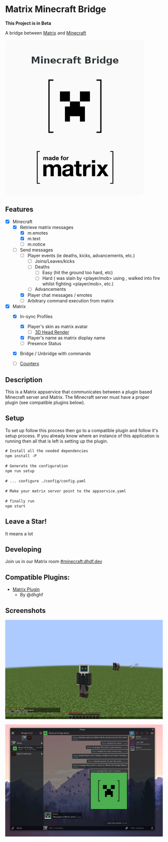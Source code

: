 # Matrix Minecraft Bridge

**This Project is in Beta**

A bridge between [Matrix](https://matrix.org/) 
and [Minecraft](https://www.minecraft.net/)

![](./docs/res/made-for-matrix.png)

## Features
 - [x] Minecraft
   - [x] Retrieve matrix messages
      - [x] m.emotes
      - [x] m.text
      - [ ] m.notice
   - [ ] Send messages
      - [ ] Player events (ie deaths, kicks, advancements, etc.)
         - [ ] Joins/Leaves/kicks
         - [ ] Deaths
            - [ ] Easy (hit the ground too hard, etc)
            - [ ] Hard (<player> was slain by <player/mob> using <item>, <player> walked into fire whilst fighting <player/mob>, etc.)
         - [ ] Advancements
      - [x] Player chat messages / emotes
      - [ ] Arbitrary command execution from matrix
 - [x] Matrix
   - [x] In-sync Profiles
      - [x] Player's skin as matrix avatar
         - [ ] [3D Head Render](https://crafatar.com/)
      - [x] Player's name as matrix display name
      - [ ] Presence Status
   - [x] Bridge / Unbridge with commands
   - [ ] [Counters](https://github.com/vector-im/riot-web/blob/develop/docs/labs.md#render-simple-counters-in-room-header-feature_state_counters)


## Description
This is a Matrix appservice that communicates between a plugin based
Minecraft server and Matrix. The Minecraft server must have a proper
plugin (see compatible plugins below). 

## Setup
To set up follow this process then go to a compatible plugin and follow it's
setup process. If you already know where an instance of this application is
running then all that is left is setting up the plugin.
```shell script
# Install all the needed dependencies
npm install -P

# Generate the configuration
npm run setup

# ... configure ./config/config.yaml

# Make your matrix server point to the appservice.yaml

# finally run
npm start
```

## Leave a Star!
It means a lot

## Developing
Join us in our Matrix room
[#minecraft:dhdf.dev](https://matrix.to/#/!RUdwKvpeiDnWUyWSMJ:dhdf.dev?via=dhdf.dev)

## Compatible Plugins:
 - [Matrix Plugin](https://github.com/dhghf/matrix-plugin)
   - By @dhghf

## Screenshots
![](./docs/res/mc-screenshot.png)


![](./docs/res/mirage-screenshot.png)

